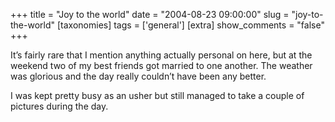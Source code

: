+++
title = "Joy to the world"
date = "2004-08-23 09:00:00"
slug = "joy-to-the-world"
[taxonomies]
tags = ['general']
[extra]
show_comments = "false"
+++

It’s fairly rare that I mention anything actually personal on here, but at the weekend two of my best friends got married to one another. The weather was glorious and the day really couldn’t have been any better.

I was kept pretty busy as an usher but still managed to take a couple of pictures during the day.
